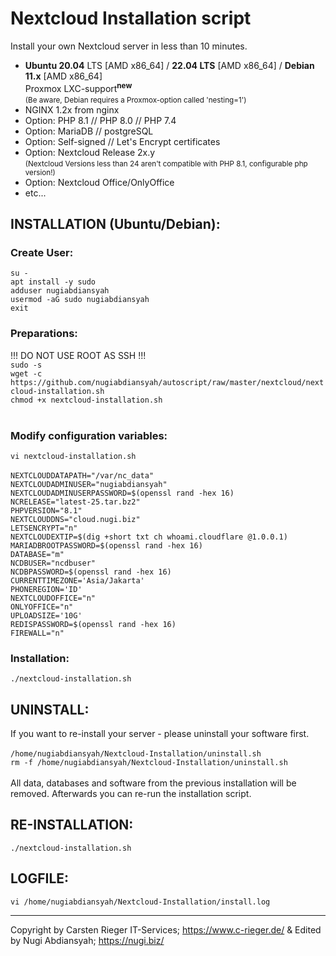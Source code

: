 # Nextcloud Installation script

Install your own Nextcloud server in less than 10 minutes.

- <b>Ubuntu 20.04</b> LTS [AMD x86_64] / <b>22.04 LTS</b> [AMD x86_64] / <b>Debian 11.x</b> [AMD x86_64]
  <br>Proxmox LXC-support<b><sup>new</sup></b><br>
  <small>(Be aware, Debian requires a Proxmox-option called 'nesting=1')</small><br>
- NGINX 1.2x from nginx
- Option: PHP 8.1 // PHP 8.0 // PHP 7.4
- Option: MariaDB // postgreSQL
- Option: Self-signed // Let's Encrypt certificates
- Option: Nextcloud Release 2x.y<br>
  <small>(Nextcloud Versions less than 24 aren't compatible with PHP 8.1, configurable php version!)</small>
- Option: Nextcloud Office/OnlyOffice
- etc...

<h2>INSTALLATION (Ubuntu/Debian):</h2>
<h3>Create User:</h3>
<code>su -
apt install -y sudo
adduser nugiabdiansyah
usermod -aG sudo nugiabdiansyah
exit</code>
<h3>Preparations:</h3>
!!! DO NOT USE ROOT AS SSH !!!<br>
<code>sudo -s</code><br>
<code>wget -c https://github.com/nugiabdiansyah/autoscript/raw/master/nextcloud/nextcloud-installation.sh</code><br>
<code>chmod +x nextcloud-installation.sh</code><br> <br>
<h3>Modify configuration variables:</h3></code>
<code>vi nextcloud-installation.sh</code><br> <br>
<code>NEXTCLOUDDATAPATH="/var/nc_data"</code><br>
<code>NEXTCLOUDADMINUSER="nugiabdiansyah"</code><br>
<code>NEXTCLOUDADMINUSERPASSWORD=$(openssl rand -hex 16)</code><br>
<code>NCRELEASE="latest-25.tar.bz2"</code><br>
<code>PHPVERSION="8.1"</code><br>
<code>NEXTCLOUDDNS="cloud.nugi.biz"</code><br>
<code>LETSENCRYPT="n"</code><br>
<code>NEXTCLOUDEXTIP=$(dig +short txt ch whoami.cloudflare @1.0.0.1)</code><br>
<code>MARIADBROOTPASSWORD=$(openssl rand -hex 16)</code><br>
<code>DATABASE="m"</code><br>
<code>NCDBUSER="ncdbuser"</code><br>
<code>NCDBPASSWORD=$(openssl rand -hex 16)</code><br>
<code>CURRENTTIMEZONE='Asia/Jakarta'</code><br>
<code>PHONEREGION='ID'</code><br>
<code>NEXTCLOUDOFFICE="n"</code><br>
<code>ONLYOFFICE="n"</code><br>
<code>UPLOADSIZE='10G'</code><br>
<code>REDISPASSWORD=$(openssl rand -hex 16)</code><br>
<code>FIREWALL="n"</code><br>

<h3>Installation:</h3>
<code>./nextcloud-installation.sh</code>
<h2>UNINSTALL:</h2>
If you want to re-install your server - please uninstall your software first.<br> <br>
<code>/home/nugiabdiansyah/Nextcloud-Installation/uninstall.sh</code><br>
<code>rm -f /home/nugiabdiansyah/Nextcloud-Installation/uninstall.sh</code><br> <br>
All data, databases and software from the previous installation will be removed. Afterwards you can re-run the installation script.<br>
<h2>RE-INSTALLATION:</h2>
<code>./nextcloud-installation.sh</code><br>
<h2>LOGFILE:</h2>
<code>vi /home/nugiabdiansyah/Nextcloud-Installation/install.log</code><br>

---

Copyright by Carsten Rieger IT-Services; https://www.c-rieger.de/ & Edited by Nugi Abdiansyah; https://nugi.biz/
